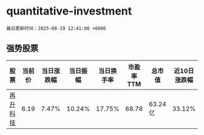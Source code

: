 # quantitative-investment

`最后更新时间：2025-08-19 12:41:00 +0800`

## 强势股票

|股票|当前价|当日涨跌幅|当日振幅|当日换手率|市盈率TTM|总市值|近10日涨跌幅|
|----|----|----|----|----|----|----|----|
|[再升科技](https://xueqiu.com/S/SH603601)|6.19|7.47%|10.24%|17.75%|68.78|63.24亿|33.12%|
